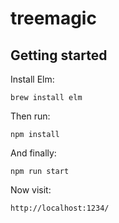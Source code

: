 # treemagic

## Getting started

Install Elm:

    brew install elm

Then run:

    npm install

And finally:

    npm run start

Now visit:

    http://localhost:1234/
